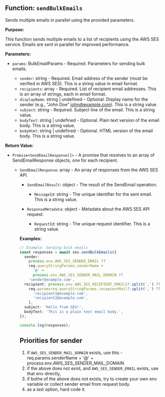 ## Function: `sendBulkEmails`

Sends multiple emails in parallel using the provided parameters.

**Purpose:**

This function sends multiple emails to a list of recipients using the AWS SES service. Emails are sent in parallel for improved performance.

**Parameters:**

- `params`: BulkEmailParams - Required. Parameters for sending bulk emails.

  - `sender`: string - Required. Email address of the sender (must be verified in AWS SES). This is a string value in email format.
  - `recipients`: array<string> - Required. List of recipient email addresses. This is an array of strings, each in email format.
  - `displayName`: string | undefined - Optional. Display name for the sender (e.g., "John Doe" <john@example.com>). This is a string value.
  - `subject`: string - Required. Subject line of the email. This is a string value.
  - `bodyText`: string | undefined - Optional. Plain text version of the email body. This is a string value.
  - `bodyHtml`: string | undefined - Optional. HTML version of the email body. This is a string value.

**Return Value:**

- `Promise<SendEmailResponse[]>` - A promise that resolves to an array of SendEmailResponse objects, one for each recipient.

  - `SendEmailResponse`: array<object> - An array of responses from the AWS SES API.

    - `SendEmailResult`: object - The result of the SendEmail operation.

      - `MessageId`: string - The unique identifier for the sent email. This is a string value.

    - `ResponseMetadata`: object - Metadata about the AWS SES API request.

      - `RequestId`: string - The unique request identifier. This is a string value.

**Examples:**

```typescript
// Example: Sending bulk emails
const responses = await ses.sendBulkEmails({
  sender:
    process.env.AWS_SES_SENDER_EMAIL ??
    req.queryStringParams.senderName +
      '@' +
      process.env.AWS_SES_SENDER_MAIL_DOMAIN ??
    'sender@example.com',
  recipient: process.env.AWS_SES_RECEPIENT_EMAILS?.split(',') ??
    req.paramsreq.queryStringParams.recepientMail?.split(',') ?? [
      'recipient1@example.com',
      'recipient2@example.com',
    ],
  subject: 'Hello from SES!',
  bodyText: 'This is a plain text email body.',
});

console.log(responses);
```

## Priorities for sender

1. if `AWS_SES_SENDER_MAIL_DOMAIN` exists, use this - req.params.senderName + '@' + process.env.AWS_SES_SENDER_MAIL_DOMAIN
2. if the above does not exist, and `AWS_SES_SENDER_EMAIL` exists, use that env directly,
3. if bothe of the above does not exists, try to create your own env variable or collect sender email from request body.
4. as a last option, hard code it.
